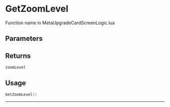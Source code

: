 # GetZoomLevel

Function name in MetaUpgradeCardScreenLogic.lua

## Parameters

## Returns

`zoomLevel`

## Usage

```lua
GetZoomLevel()
```

---
